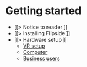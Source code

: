 # Getting started

* [[> Notice to reader ]]
* [[> Installing Flipside ]]
* [[> Hardware setup ]]
  * [ VR setup ](/docs/1.0/getting-started/hardware-setup#vr-setup)
  * [ Computer ](/docs/1.0/getting-started/hardware-setup#computer)
  * [ Business users ](/docs/1.0/getting-started/hardware-setup#business-users)
